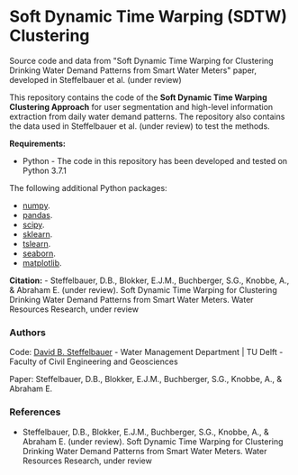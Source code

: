 # Soft Dynamic Time Warping (SDTW) Clustering
Source code and data from "Soft Dynamic Time Warping for Clustering Drinking Water Demand Patterns from Smart Water Meters" paper, developed in Steffelbauer et al. (under review)

This repository contains the code of the **Soft Dynamic Time Warping Clustering Approach** for user segmentation and high-level information extraction from  daily water demand patterns. The repository also contains the data used in Steffelbauer et al. (under review) to test the methods.

**Requirements:** 
- Python - The code in this repository has been developed and tested on Python 3.7.1

The following additional Python packages: 
- [numpy](https://numpy.org/).
- [pandas](https://pandas.pydata.org/). 
- [scipy](https://www.scipy.org/).
- [sklearn](https://scikit-learn.org/stable/).
- [tslearn](https://tslearn.readthedocs.io/en/latest/).
- [seaborn](https://seaborn.pydata.org/).
- [matplotlib](https://matplotlib.org/).


**Citation:** - Steffelbauer, D.B., Blokker, E.J.M., Buchberger, S.G., Knobbe, A., & Abraham E. (under review). Soft Dynamic Time Warping for Clustering Drinking Water Demand Patterns from Smart Water Meters. Water Resources Research, under review


### Authors
Code: [David B. Steffelbauer](https://steffelbauer.github.io/) - Water Management Department | TU Delft - Faculty of Civil Engineering and Geosciences

Paper: Steffelbauer, D.B., Blokker, E.J.M., Buchberger, S.G., Knobbe, A., & Abraham E. 

### References
- Steffelbauer, D.B., Blokker, E.J.M., Buchberger, S.G., Knobbe, A., & Abraham E. (under review). Soft Dynamic Time Warping for Clustering Drinking Water Demand Patterns from Smart Water Meters. Water Resources Research, under review
